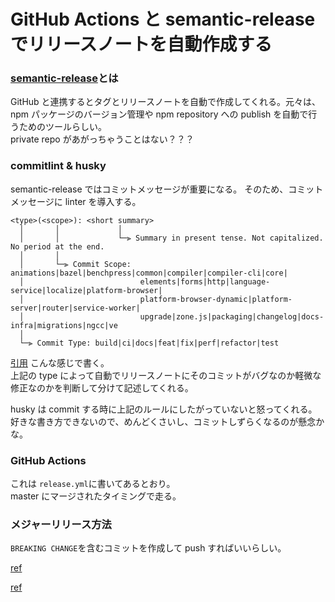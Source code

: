 # GitHub Actions と semantic-release でリリースノートを自動作成する

### [semantic-release](https://github.com/semantic-release/semantic-release)とは

GitHub と連携するとタグとリリースノートを自動で作成してくれる。元々は、npm パッケージのバージョン管理や npm repository への publish を自動で行うためのツールらしい。  
private repo があがっちゃうことはない？？？

### commitlint & husky

semantic-release ではコミットメッセージが重要になる。
そのため、コミットメッセージに linter を導入する。

```
<type>(<scope>): <short summary>
  │       │             │
  │       │             └─⫸ Summary in present tense. Not capitalized. No period at the end.
  │       │
  │       └─⫸ Commit Scope: animations|bazel|benchpress|common|compiler|compiler-cli|core|
  │                          elements|forms|http|language-service|localize|platform-browser|
  │                          platform-browser-dynamic|platform-server|router|service-worker|
  │                          upgrade|zone.js|packaging|changelog|docs-infra|migrations|ngcc|ve
  │
  └─⫸ Commit Type: build|ci|docs|feat|fix|perf|refactor|test
```

[引用](https://github.com/angular/angular/blob/master/CONTRIBUTING.md#type)
こんな感じで書く。  
上記の type によって自動でリリースノートにそのコミットがバグなのか軽微な修正なのかを判断して分けて記述してくれる。

husky は commit する時に上記のルールにしたがっていないと怒ってくれる。  
好きな書き方できないので、めんどくさいし、コミットしずらくなるのが懸念かな。

### GitHub Actions

これは `release.yml`に書いてあるとおり。  
master にマージされたタイミングで走る。

### メジャーリリース方法

`BREAKING CHANGE`を含むコミットを作成して push すればいいらしい。

[ref](https://dev.classmethod.jp/articles/github-actions-semantic-release-sample/)

[ref](https://zenn.dev/ucwork/articles/41cf2f20ecd2a0)
